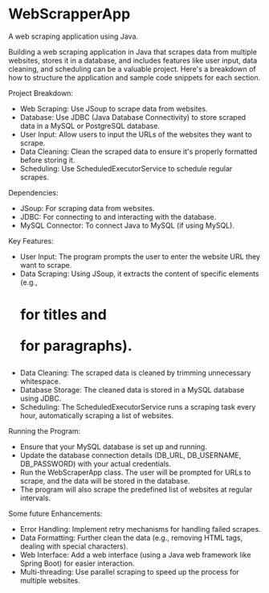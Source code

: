 # WebScrapperApp
A web scraping application using Java.

Building a web scraping application in Java that scrapes data from multiple websites, stores it in a database, and includes features like user input, data cleaning, and scheduling can be a valuable project. Here's a breakdown of how to structure the application and sample code snippets for each section.

Project Breakdown:
* Web Scraping: Use JSoup to scrape data from websites.
* Database: Use JDBC (Java Database Connectivity) to store scraped data in a MySQL or PostgreSQL database.
* User Input: Allow users to input the URLs of the websites they want to scrape.
* Data Cleaning: Clean the scraped data to ensure it's properly formatted before storing it.
* Scheduling: Use ScheduledExecutorService to schedule regular scrapes.

Dependencies:
* JSoup: For scraping data from websites.
* JDBC: For connecting to and interacting with the database.
* MySQL Connector: To connect Java to MySQL (if using MySQL).

Key Features:
* User Input: The program prompts the user to enter the website URL they want to scrape.
* Data Scraping: Using JSoup, it extracts the content of specific elements (e.g., <h1> for titles and <p> for paragraphs).
* Data Cleaning: The scraped data is cleaned by trimming unnecessary whitespace.
* Database Storage: The cleaned data is stored in a MySQL database using JDBC.
* Scheduling: The ScheduledExecutorService runs a scraping task every hour, automatically scraping a list of websites.

Running the Program:
* Ensure that your MySQL database is set up and running.
* Update the database connection details (DB_URL, DB_USERNAME, DB_PASSWORD) with your actual credentials.
* Run the WebScraperApp class. The user will be prompted for URLs to scrape, and the data will be stored in the database.
* The program will also scrape the predefined list of websites at regular intervals.

Some future Enhancements:
* Error Handling: Implement retry mechanisms for handling failed scrapes.
* Data Formatting: Further clean the data (e.g., removing HTML tags, dealing with special characters).
* Web Interface: Add a web interface (using a Java web framework like Spring Boot) for easier interaction.
* Multi-threading: Use parallel scraping to speed up the process for multiple websites.
